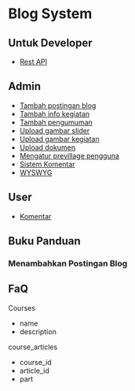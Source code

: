 # Blog System

## Untuk Developer
* [Rest API](#link)

## Admin
* [Tambah postingan blog](#Menambahkan%20Postingan-Blog)
* [Tambah info kegiatan](#link)
* [Tambah pengumuman](#link)
* [Upload gambar slider](#link)
* [Upload gambar kegiatan](#link)
* [Upload dokumen](#link)
* [Mengatur previllage pengguna](#link)
* [Sistem Komentar](#link)
* [WYSWYG](#link)

## User
* [Komentar](#link)

## Buku Panduan
### Menambahkan Postingan Blog


## FaQ

Courses
- name
- description

course_articles
- course_id
- article_id
- part